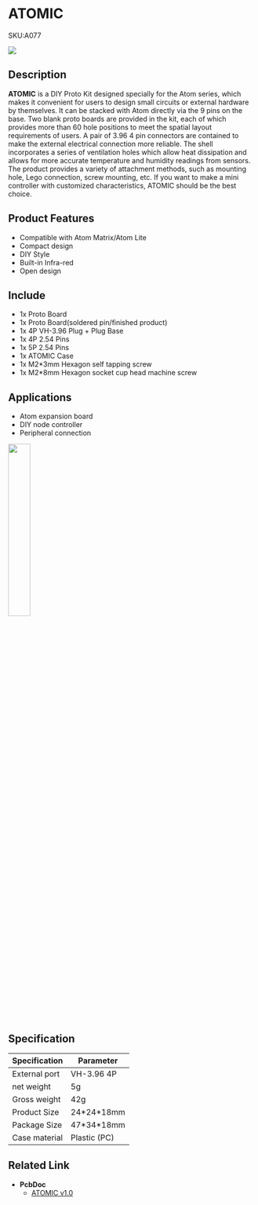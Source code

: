 # ATOMIC

<el-tag effect="plain">SKU:A077</el-tag>

<div class="product_pic"><img src="assets/img/product_pics/atom_base/atomic/atomic_01.webp"></div>

## Description

**ATOMIC**  is a DIY Proto Kit designed specially for the Atom series, which makes it convenient for users to design small circuits or external hardware by themselves. It can be stacked with Atom directly via the 9 pins on the base. Two blank proto boards are provided in the kit, each of which provides more than 60 hole positions to meet the spatial layout requirements of users. A pair of 3.96 4 pin connectors are contained to make the external electrical connection more reliable. The shell incorporates a series of ventilation holes which allow heat dissipation and allows for more accurate temperature and humidity readings from sensors. The product provides a variety of attachment methods, such as mounting hole, Lego connection, screw mounting, etc. If you want to make a mini controller with customized characteristics, ATOMIC should be the best choice.

## Product Features

- Compatible with Atom Matrix/Atom Lite
- Compact design
- DIY Style
- Built-in Infra-red
- Open design

## Include

-  1x Proto Board
-  1x Proto Board(soldered pin/finished product)
-  1x 4P VH-3.96 Plug + Plug Base
-  1x 4P 2.54 Pins
-  1x 5P 2.54 Pins
-  1x ATOMIC Case
-  1x M2*3mm Hexagon self tapping screw
-  1x M2*8mm Hexagon socket cup head machine screw

## Applications

- Atom expansion board
- DIY node controller
- Peripheral connection

<img src="assets/img/product_pics/atom_base/atomic/ATOMIC.gif" width = 30%>

## Specification

<table class="table-1">
    <thead>
    <tr>
        <th>Specification</th>
        <th>Parameter</th>
    </tr>
    </thead>
    <tbody>
       <tr>
            <td>External port</td>
            <td>VH-3.96 4P</td>
       </tr>
            <td>net weight</td>
            <td>5g</td>
        </tr>
        <tr>
            <td>Gross weight</td>
            <td>42g</td>
        </tr>
        <tr>
            <td>Product Size</td>
            <td>24*24*18mm</td>
        </tr>
        <tr>
            <td>Package Size</td>
            <td>47*34*18mm</td>
        </tr>
        <tr>
            <td>Case material</td>
            <td>Plastic (PC)</td>
        </tr>
     </tbody>
</table>

## Related Link

-  **PcbDoc** 
    - [ATOMIC v1.0](https://github.com/m5stack/m5-structural-design-file/blob/master/PCB/Atomic_V1.0.PcbDoc)


<script>

   var purchase_link = 'https://m5stack.com/collections/all/products/atomic-proto-kit';

   anchor_search(purchase_link);
   scrollFunc();

</script>
